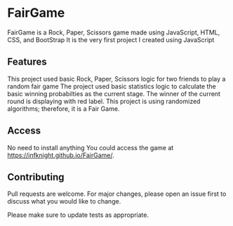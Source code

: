 # FairGame
FairGame is a Rock, Paper, Scissors game made using JavaScript, HTML, CSS, and BootStrap 
It is the very first project I created using JavaScript 

## Features
This project used basic Rock, Paper, Scissors logic for two friends to play a random fair game
The project used basic statistics logic to calculate the basic winning probabilties as the current stage. 
The winner of the current round is displaying with red label.
This project is using randomized algorithms; therefore, it is a Fair Game. 

## Access
No need to install anything
You could access the game at https://infknight.github.io/FairGame/. 

## Contributing
Pull requests are welcome. For major changes, please open an issue first to discuss what you would like to change.

Please make sure to update tests as appropriate.